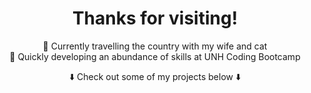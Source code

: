 <div align="center">

# Thanks for visiting!

🚙 Currently travelling the country with my wife and cat  
🌱 Quickly developing an abundance of skills at UNH Coding Bootcamp  

⬇️ Check out some of my projects below ⬇️

</div>
<!--
**JoelDore/JoelDore** is a ✨ _special_ ✨ repository because its `README.md` (this file) appears on your GitHub profile.

# Ideas:
- 🔭 Currently working on...
- 👯 Looking to collaborate on...
- 🤔 Looking for help with...
- 💬 Ask me about...
- 📫 How to reach me: 
- ⚡ Fun fact: 
-->
